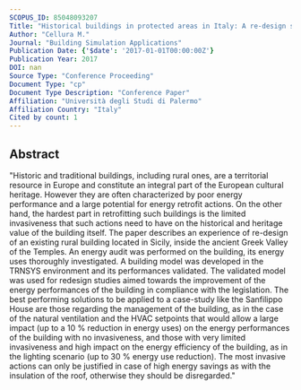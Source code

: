 ```yaml
---
SCOPUS_ID: 85048093207
Title: "Historical buildings in protected areas in Italy: A re-design study of a rural building"
Author: "Cellura M."
Journal: "Building Simulation Applications"
Publication Date: {'$date': '2017-01-01T00:00:00Z'}
Publication Year: 2017
DOI: nan
Source Type: "Conference Proceeding"
Document Type: "cp"
Document Type Description: "Conference Paper"
Affiliation: "Università degli Studi di Palermo"
Affiliation Country: "Italy"
Cited by count: 1
---
```


## Abstract
"Historic and traditional buildings, including rural ones, are a territorial resource in Europe and constitute an integral part of the European cultural heritage. However they are often characterized by poor energy performance and a large potential for energy retrofit actions. On the other hand, the hardest part in retrofitting such buildings is the limited invasiveness that such actions need to have on the historical and heritage value of the building itself. The paper describes an experience of re-design of an existing rural building located in Sicily, inside the ancient Greek Valley of the Temples. An energy audit was performed on the building, its energy uses thoroughly investigated. A building model was developed in the TRNSYS environment and its performances validated. The validated model was used for redesign studies aimed towards the improvement of the energy performances of the building in compliance with the legislation. The best performing solutions to be applied to a case-study like the Sanfilippo House are those regarding the management of the building, as in the case of the natural ventilation and the HVAC setpoints that would allow a large impact (up to a 10 % reduction in energy uses) on the energy performances of the building with no invasiveness, and those with very limited invasiveness and high impact on the energy efficiency of the building, as in the lighting scenario (up to 30 % energy use reduction). The most invasive actions can only be justified in case of high energy savings as with the insulation of the roof, otherwise they should be disregarded."

